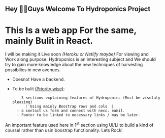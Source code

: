 <h2>Hey 🧙‍♂️Guys Welcome To Hydroponics Project</h2> 

# This Is a web app For the same, mainly Bulit in React.
I will be making it Live soon <i>(Heroku or Netlify maybe)</i> For viewing and Work along purpose. 
Hydroponics is an interesting subject and We should try to gain more knowledge about the new techniques of harvesting possibilies in new avenues.
- Doesnot Have a backend.
- To be bulit <u>(Priority wise)</u>:
        
        - 3 sections explaining features of Hydroponics (Must be visulaly pleasing)
            | Using mainly Boostrap rows and cols  |
        - a contact us form and connect with necc. eamil.
        - Footer to be linked to necessary links / may be later.

An important feature used here in 1<sup>st</sup> section using Ul/Li to build a kind of coursel rather than usin boostrap functionality.
Lets Rock!